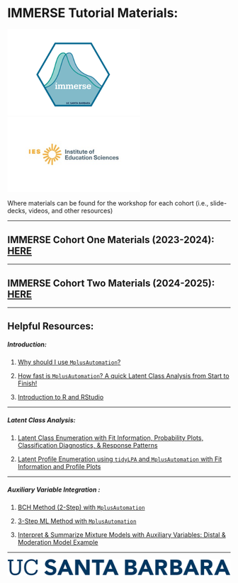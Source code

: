 # IMMERSE Tutorial Materials: 

<p align="center">

<img src="images/immerse_hex_small.png" width="300"/> <img src="images/IESNewLogo.jpg" width="300"/>

</p>



Where materials can be found for the workshop for each cohort (i.e., slide-decks, videos, and other resources)

- - -

## IMMERSE Cohort One Materials (2023-2024): [HERE](https://immerse-ucsb.github.io/cohort-one)

- - -

## IMMERSE Cohort Two Materials (2024-2025):  [HERE](https://immerse-ucsb.github.io/cohort-two)

- - -

## Helpful Resources:

##### Introduction:

1. [Why should I use `MplusAutomation`?](https://immerse-ucsb.github.io/cohort1/Why-MplusAutomation.pdf)

2. [How fast is `MplusAutomation`? A quick Latent Class Analysis from Start to Finish!](https://immerse-ucsb.github.io/Quick-LCA.pdf)

3. [Introduction to R and RStudio](https://immerse-ucsb.github.io/intro_to_rstudio.pdf)

- - -

##### Latent Class Analysis:

1. [Latent Class Enumeration with Fit Information, Probability Plots, Classification Diagnostics, & Response Patterns](https://immerse-ucsb.github.io/lca_enum.pdf)

2. [Latent Profile Enumeration using `tidyLPA` and `MplusAutomation` with Fit Information and Profile Plots](https://immerse-ucsb.github.io/lpa_enum.pdf)

- - -

##### Auxiliary Variable Integration :

1. [BCH Method (2-Step) with `MplusAutomation`](https://immerse-ucsb.github.io/BCH.pdf)

2. [3-Step ML Method with `MplusAutomation`](https://immerse-ucsb.github.io/3step.pdf)

3. [Interpret & Summarize Mixture Models with Auxiliary Variables: Distal & Moderation Model Example](https://immerse-ucsb.github.io/interpet-aux-vars.pdf)

- - -



![](images/UCSB_Navy_mark.png)
